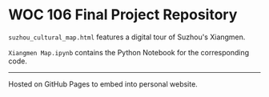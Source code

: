 # WOC 106 Final Project Repository

`suzhou_cultural_map.html` features a digital tour of Suzhou's Xiangmen.

`Xiangmen Map.ipynb` contains the Python Notebook for the corresponding code.

---
Hosted on GitHub Pages to embed into personal website.
